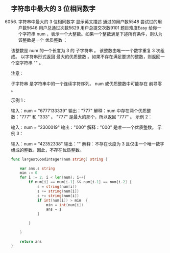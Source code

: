 ## 字符串中最大的 3 位相同数字

6056. 字符串中最大的 3 位相同数字 显示英文描述 
通过的用户数5548
尝试过的用户数5646
用户总通过次数5629
用户总提交次数9101
题目难度Easy
给你一个字符串 num ，表示一个大整数。如果一个整数满足下述所有条件，则认为该整数是一个 优质整数 ：

该整数是 num 的一个长度为 3 的 子字符串 。
该整数由唯一一个数字重复 3 次组成。
以字符串形式返回 最大的优质整数 。如果不存在满足要求的整数，则返回一个空字符串 "" 。

注意：

子字符串 是字符串中的一个连续字符序列。
num 或优质整数中可能存在 前导零 。
 

示例 1：

输入：num = "6777133339"
输出："777"
解释：num 中存在两个优质整数："777" 和 "333" 。
"777" 是最大的那个，所以返回 "777" 。
示例 2：

输入：num = "2300019"
输出："000"
解释："000" 是唯一一个优质整数。
示例 3：

输入：num = "42352338"
输出：""
解释：不存在长度为 3 且仅由一个唯一数字组成的整数。因此，不存在优质整数。
```go
func largestGoodInteger(num string) string {
    
    var ans,s string
    min := 0 
    for i := 2; i < len(num); i++{
        if num[i] == num[i-1] && num[i-1] == num[i-2] {
            s = string(num[i])
            s += string(num[i])
            s += string(num[i])
            if int(num[i]) > min  {
                min = int(num[i])
                ans = s
            }
            
        }
        
    }
    
    return ans
}
```
